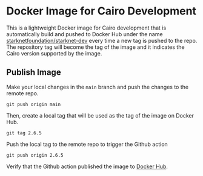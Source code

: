 # Docker Image for Cairo Development

This is a lightweight Docker image for Cairo development that is automatically build and pushed to Docker Hub under the name [starknetfoundation/starknet-dev](https://hub.docker.com/repository/docker/starknetfoundation/starknet-dev/general) every time a new tag is pushed to the repo. The repository tag will become the tag of the image and it indicates the Cairo version supported by the image.

## Publish Image

Make your local changes in the `main` branch and push the changes to the remote repo.

```
git push origin main
```

Then, create a local tag that will be used as the tag of the image on Docker Hub.

```
git tag 2.6.5
```

Push the local tag to the remote repo to trigger the Github action

```
git push origin 2.6.5
```

Verify that the Github action published the image to [Docker Hub](https://hub.docker.com/repository/docker/starknetfoundation/starknet-dev/general).